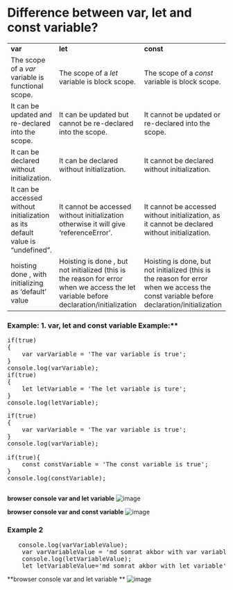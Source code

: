 # Difference between var, let and const variable?

<table><tbody><tr><td><strong>var</strong></td><td><strong>let</strong></td><td><strong>const</strong></td></tr><tr><td>The scope of a <i>var </i>variable is functional scope.</td><td>The scope of a<i> let</i> variable is block scope.</td><td>The scope of a <i>const</i> variable is block scope.</td></tr><tr><td>It can be updated and re-declared into the scope.</td><td>It can be updated but cannot be re-declared into the scope.</td><td>It cannot be updated or re-declared into the scope.</td></tr><tr><td>It can be declared without initialization.</td><td>It can be declared without initialization.</td><td>It cannot be declared without initialization.</td></tr><tr><td>It can be accessed without initialization as its default value is “undefined”.</td><td>It cannot be accessed without initialization otherwise it will give ‘referenceError’.</td><td>It cannot be accessed without initialization, as it cannot be declared without initialization.</td></tr><tr><td>hoisting done , with initializing as ‘default’ value</td><td>Hoisting is done , but not initialized (this is the reason for error when we access the let variable before declaration/initialization</td><td>Hoisting is done, but not initialized (this is the reason for error when we access the const variable before declaration/initialization</td></tr></tbody></table>

### Example: 1. var, let and const variable Example:**
<pre>
if(true)
{
    var varVariable = 'The var variable is true';
}
console.log(varVariable);
if(true)
{
    let letVariable = 'The let variable is ture';
}
console.log(letVariable);
</pre>
<pre>
if(true)
{
    var varVariable = 'The var variable is true';
}
console.log(varVariable);

if(true){
    const constVariable = 'The const variable is true';
}
console.log(constVariable);

</pre>

**browser console var and let variable**
![image](https://user-images.githubusercontent.com/53125546/189515482-efaa760f-62c1-4882-867a-4fb7e8de001a.png)

**browser console var and const variable**
![image](https://user-images.githubusercontent.com/53125546/189515569-23c0b0aa-4ea2-4514-9d7c-d8152ee81dd4.png)


### Example 2
<pre>
   console.log(varVariableValue);
    var varVariableValue = 'md somrat akbor with var variable';
    console.log(letVariableValue);
    let letVariableValue='md somrat akbor with let variable';
</pre>

**browser console var and let variable **
![image](https://user-images.githubusercontent.com/53125546/189515995-a497f696-99be-46d3-84e9-bde696cd5282.png)
